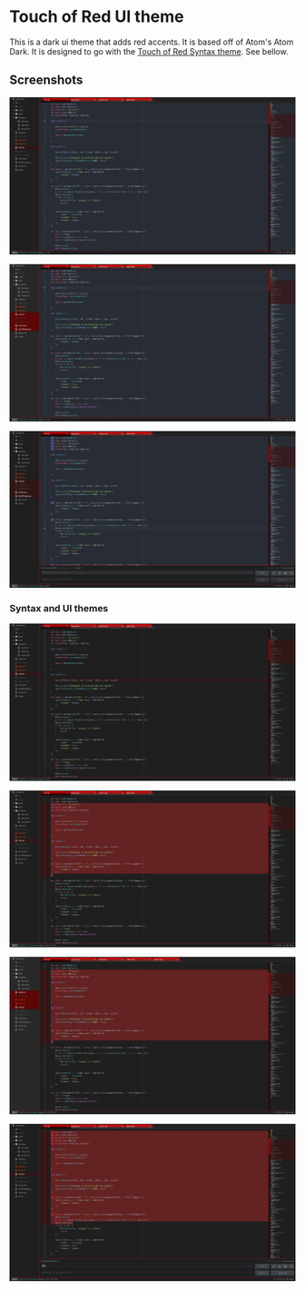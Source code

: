 # Touch of Red UI theme

This is a dark ui theme that adds red accents. It is based off of Atom's Atom Dark.
It is designed to go with the [Touch of Red Syntax theme](https://atom.io/packages/touch-of-red-syntax). See bellow.

## Screenshots

![touch of red screenshot1](https://raw.githubusercontent.com/gregpechiro/touch-of-red-ui/master/assets/screenshot1.png)

![touch of red screenshot2](https://raw.githubusercontent.com/gregpechiro/touch-of-red-ui/master/assets/screenshot2.png)

![touch of red screenshot3](https://raw.githubusercontent.com/gregpechiro/touch-of-red-ui/master/assets/screenshot3.png)

### Syntax and UI themes

![touch of red screenshot-combo 1](https://raw.githubusercontent.com/gregpechiro/touch-of-red-syntax/master/assets/screenshot-combo1.png)

![touch of red screenshot-combo 2](https://raw.githubusercontent.com/gregpechiro/touch-of-red-syntax/master/assets/screenshot-combo2.png)

![touch of red screenshot-combo 3](https://raw.githubusercontent.com/gregpechiro/touch-of-red-syntax/master/assets/screenshot-combo3.png)

![touch of red screenshot-combo 4](https://raw.githubusercontent.com/gregpechiro/touch-of-red-syntax/master/assets/screenshot-combo4.png)
